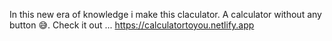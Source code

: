  In this new era of knowledge i make this claculator. A calculator without any button 😅. Check it out ... https://calculatortoyou.netlify.app
